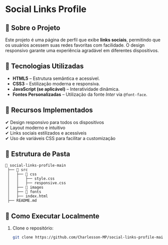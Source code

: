 # Social Links Profile

## 📌 Sobre o Projeto
Este projeto é uma página de perfil que exibe **links sociais**, permitindo que os usuários acessem suas redes favoritas com facilidade. O design responsivo garante uma experiência agradável em diferentes dispositivos.

## 🚀 Tecnologias Utilizadas
- **HTML5** – Estrutura semântica e acessível.
- **CSS3** – Estilização moderna e responsiva.
- **JavaScript (se aplicável)** – Interatividade dinâmica.
- **Fontes Personalizadas** – Utilização da fonte *Inter* via `@font-face`.

## 🎯 Recursos Implementados
✔ Design responsivo para todos os dispositivos  
✔ Layout moderno e intuitivo  
✔ Links sociais estilizados e acessíveis  
✔ Uso de variáveis CSS para facilitar a customização  

## 📄 Estrutura de Pasta
```
📂 social-links-profile-main
 ├── 📂 src
 │   ├── 📂 css
 │   │   ├── style.css
 │   │   ├── responsive.css
 │   ├── 📂 images
 │   ├── 📂 fonts
 │   ├── index.html
 ├── README.md
```

## 🔧 Como Executar Localmente
1. Clone o repositório:
   ```bash
   git clone https://github.com/Charlesson-MP/social-links-profile-main.git
